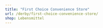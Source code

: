 ```yaml
---
title: "First Choice Convenience Store"
url: /derby/first-choice-convenience-store/
shop: Lebensmittel
---
```

